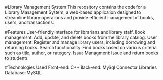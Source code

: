 #Library Management System
This repository contains the code for a Library Management System, a web-based application designed to streamline library operations and provide efficient management of books, users, and transactions.

#Features
User-friendly interface for librarians and library staff.
Book management: Add, update, and delete books from the library catalog.
User management: Register and manage library users, including borrowing and returning books.
Search functionality: Find books based on various criteria such as title, author, or category.
Issue Managment: Issue and return books to students

#Technologies Used
Front-end: C++
Back-end: MySql Connector Libraries
Database: MySQL
